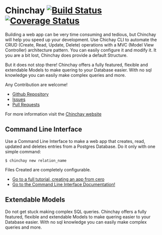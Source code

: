 # Chinchay [![Build Status](https://travis-ci.com/afontainec/chinchay.svg?branch=master)](https://travis-ci.com/afontainec/chinchay) [![Coverage Status](https://coveralls.io/repos/github/afontainec/chinchay/badge.svg?branch=master)](https://coveralls.io/github/afontainec/chinchay?branch=master)

Building a web app can be very time consuming and tedious, but Chinchay will help you speed up your development. Use Chichay CLI to automate the CRUD (Create, Read, Update, Delete) operations with a MVC (Model View Controller) architecture pattern. You can easily configure it and modify it. It you are a bit lost, Chinchay does provide a default Structure.

But it does not stop there! Chinchay offers a fully featured, flexible and extendable Models to make quering to your Database easier. With no sql knowledge you can easily make complex queries and more.



Any Contribution are welcome!

* [Github Repository](https://github.com/afontainec/chinchay)
* [Issues](https://github.com/afontainec/chinchay/issues)
* [Pull Requests](https://github.com/afontainec/chinchay/pulls)

For more information visit the [Chinchay website](https://afontainec.github.io/chinchay/clitutorial)


## Command Line Interface

Use a Command Line Interface to make a web app that creates, read, updated and deletes entries from a Postgres Database. Do it only with one simple command:

```
$ chinchay new relation_name
```

Files Created are completely configurable.

* [Go to a full tutorial, creating an app from cero](https://afontainec.github.io/chinchay/clitutorial)
* [Go to the Command Line Interface Documentation!](https://afontainec.github.io/chinchay/clidocs)


## Extendable Models

Do not get stuck making complex SQL queries. Chinchay offers a fully featured, flexible and extendable Models to make quering easier to your Database easier. With no sql knowledge you can easily make complex queries and more.
